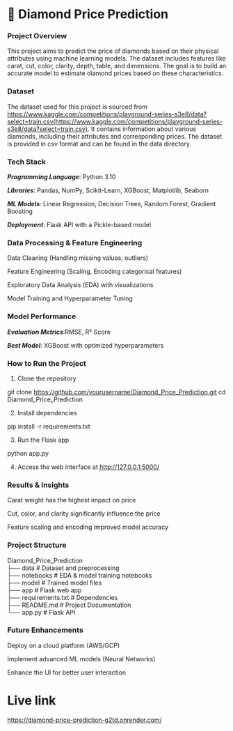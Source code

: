 # 💎 Diamond Price Prediction

### **Project Overview**

This project aims to predict the price of diamonds based on their physical attributes using machine learning models. The dataset includes features like carat, cut, color, clarity, depth, table, and dimensions. The goal is to build an accurate model to estimate diamond prices based on these characteristics.

### **Dataset**

The dataset used for this project is sourced from https://www.kaggle.com/competitions/playground-series-s3e8/data?select=train.csv(https://www.kaggle.com/competitions/playground-series-s3e8/data?select=train.csv). It contains information about various diamonds, including their attributes and corresponding prices. The dataset is provided in csv format and can be found in the data directory.

### **Tech Stack**

***Programming Language***: Python 3.10

***Libraries***: Pandas, NumPy, Scikit-Learn, XGBoost, Matplotlib, Seaborn

***ML Models***: Linear Regression, Decision Trees, Random Forest, Gradient Boosting

***Deployment***: Flask API with a Pickle-based model

### **Data Processing & Feature Engineering**

Data Cleaning (Handling missing values, outliers)

Feature Engineering (Scaling, Encoding categorical features)

Exploratory Data Analysis (EDA) with visualizations

Model Training and Hyperparameter Tuning

### **Model Performance**

***Evaluation Metrics***:RMSE, R² Score

***Best Model***: XGBoost with optimized hyperparameters

### **How to Run the Project**

1. Clone the repository

git clone https://github.com/yourusername/Diamond_Price_Prediction.git
cd Diamond_Price_Prediction

2. Install dependencies

pip install -r requirements.txt

3. Run the Flask app

python app.py

4. Access the web interface at http://127.0.0.1:5000/

### **Results & Insights**

Carat weight has the highest impact on price

Cut, color, and clarity significantly influence the price

Feature scaling and encoding improved model accuracy

### **Project Structure**

Diamond_Price_Prediction  
 ├── data             # Dataset and preprocessing  
 ├── notebooks        # EDA & model training notebooks  
 ├── model            # Trained model files  
 ├── app              # Flask web app  
 ├── requirements.txt    # Dependencies  
 ├── README.md           # Project Documentation  
 └── app.py              # Flask API  
 
### **Future Enhancements**

Deploy on a cloud platform (AWS/GCP)

Implement advanced ML models (Neural Networks)

Enhance the UI for better user interaction

# Live link
https://diamond-price-prediction-g2td.onrender.com/
